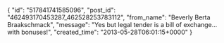  {
   "id": "517841741585096",
   "post_id": "462493170453287_462528253783112",
   "from_name": "Beverly Berta Braakschmack",
   "message": "Yes but legal tender is a bill of exchange... with bonuses!",
   "created_time": "2013-05-28T06:01:15+0000"
 }

